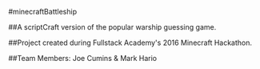 #minecraftBattleship   

##A scriptCraft version of the popular warship guessing game. 

##Project created during Fullstack Academy's 2016 Minecraft Hackathon. 

##Team Members: Joe Cumins & Mark Hario
 
